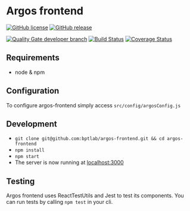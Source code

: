 # Argos frontend

[![GitHub license](https://img.shields.io/badge/license-MIT-blue.svg)](https://raw.githubusercontent.com/bptlab/argos-frontend/master/LICENSE)
[![GitHub release](https://img.shields.io/badge/release-1.1.0-blue.svg)](https://github.com/bptlab/argos-frontend/releases/latest)

[![Quality Gate developer branch](https://bpt-lab.org/sonarqube/api/badges/gate?key=de.hpi.bpt:argos-frontend:developer "Developer Branch")](https://bpt-lab.org/sonarqube/overview?id=de.hpi.bpt%3Aargos-frontend)
[![Build Status](https://travis-ci.org/bptlab/argos-frontend.svg?branch=master)](https://travis-ci.org/bptlab/argos-frontend "Default branch")
[![Coverage Status](https://coveralls.io/repos/github/bptlab/argos-frontend/badge.svg?branch=master)](https://coveralls.io/github/bptlab/argos-frontend?branch=master)

## Requirements
- node & npm

## Configuration
To configure argos-frontend simply access ```src/config/argosConfig.js```

## Development
- ```git clone git@github.com:bptlab/argos-frontend.git && cd argos-frontend```
- ```npm install```
- ```npm start```
- The server is now running at [localhost:3000](http://localhost:3000)

## Testing
Argos frontend uses ReactTestUtils and Jest to test its components. You can run tests by calling ```npm test``` in your cli. 
